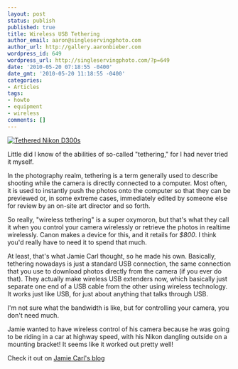 ```yaml
---
layout: post
status: publish
published: true
title: Wireless USB Tethering
author_email: aaron@singleservingphoto.com
author_url: http://gallery.aaronbieber.com
wordpress_id: 649
wordpress_url: http://singleservingphoto.com/?p=649
date: '2010-05-20 07:18:55 -0400'
date_gmt: '2010-05-20 11:18:55 -0400'
categories:
- Articles
tags:
- howto
- equipment
- wireless
comments: []
---
```

[![](http://www.jamiecarl.com.au/blog/wp-content/uploads/2010/05/wt-1-200x200.jpg "Tethered Nikon D300s")](http://www.jamiecarl.com.au/blog/wireless-tethering-the-coolest-oxymoron-ever)

Little did I know of the abilities of so-called "tethering," for I had
never tried it myself.

In the photography realm, tethering is a term generally used to describe
shooting while the camera is directly connected to a computer. Most
often, it is used to instantly push the photos onto the computer so that
they can be previewed or, in some extreme cases, immediately edited by
someone else for review by an on-site art director and so forth.

So really, "wireless tethering" is a super oxymoron, but that's what
they call it when you control your camera wirelessly or retrieve the
photos in realtime wirelessly. Canon makes a device for this, and it
retails for *_\$800_*. I think you'd really have to need it to spend
that much.

At least, that's what Jamie Carl thought, so he made his own. Basically,
tethering nowadays is just a standard USB connection, the same
connection that you use to download photos directly from the camera (if
you ever do that). They actually make wireless USB extenders now, which
basically just separate one end of a USB cable from the other using
wireless technology. It works just like USB, for just about anything
that talks through USB.

I'm not sure what the bandwidth is like, but for controlling your
camera, you don't need much.

Jamie wanted to have wireless control of his camera because he was going
to be riding in a car at highway speed, with his Nikon dangling outside
on a mounting bracket! It seems like it worked out pretty well!

Check it out on [Jamie Carl's
blog](http://www.jamiecarl.com.au/blog/wireless-tethering-the-coolest-oxymoron-ever.)
